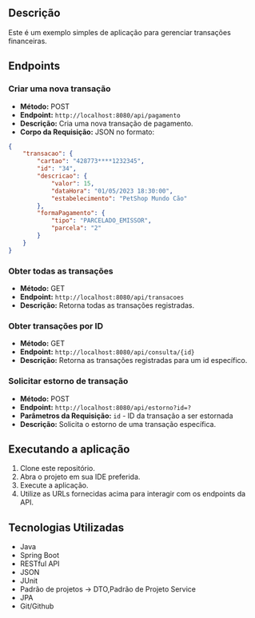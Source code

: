 ## Descrição

Este é um exemplo simples de aplicação para gerenciar transações financeiras.

## Endpoints

### Criar uma nova transação
- **Método:** POST
- **Endpoint:** `http://localhost:8080/api/pagamento`
- **Descrição:** Cria uma nova transação de pagamento.
- **Corpo da Requisição:** JSON no formato:
```json
{
    "transacao": {
        "cartao": "428773****1232345",
        "id": "34",
        "descricao": {
            "valor": 15,
            "dataHora": "01/05/2023 18:30:00",
            "estabelecimento": "PetShop Mundo Cão"
        },
        "formaPagamento": {
            "tipo": "PARCELADO_EMISSOR",
            "parcela": "2"
        }
    }
}
```
### Obter todas as transações
- **Método:** GET
- **Endpoint:** `http://localhost:8080/api/transacoes`
- **Descrição:** Retorna todas as transações registradas.

### Obter transações por ID
- **Método:** GET
- **Endpoint:** `http://localhost:8080/api/consulta/{id}`
- **Descrição:** Retorna as transações registradas para um id específico.

### Solicitar estorno de transação
- **Método:** POST
- **Endpoint:** `http://localhost:8080/api/estorno?id=?`
- **Parâmetros da Requisição:** `id` - ID da transação a ser estornada
- **Descrição:** Solicita o estorno de uma transação específica.

## Executando a aplicação
1. Clone este repositório.
2. Abra o projeto em sua IDE preferida.
3. Execute a aplicação.
4. Utilize as URLs fornecidas acima para interagir com os endpoints da API.

## Tecnologias Utilizadas
- Java
- Spring Boot
- RESTful API
- JSON
- JUnit
- Padrão de projetos -> DTO,Padrão de Projeto Service
- JPA
- Git/Github